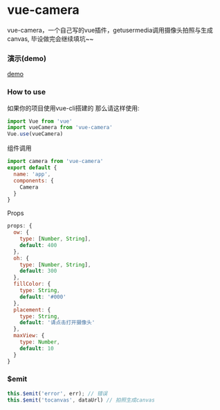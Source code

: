 # vue-camera
vue-camera，一个自己写的vue插件，getusermedia调用摄像头拍照与生成canvas, 毕设做完会继续填坑~~

### 演示(demo)
[demo](https://pollux2015.github.io/vue-camera/)

### How to use

如果你的项目使用vue-cli搭建的 那么请这样使用:
```javascript
import Vue from 'vue'
import vueCamera from 'vue-camera'
Vue.use(vueCamera)
```

组件调用
```javascript
import camera from 'vue-camera'
export default {
  name: 'app',
  components: {
    Camera
  }
}
```

Props
```javascript
props: {
  ow: {
    type: [Number, String],
    default: 400
  },
  oh: {
    type: [Number, String],
    default: 300
  },
  fillColor: {
    type: String,
    default: '#000'
  },
  placement: {
    type: String,
    default: '请点击打开摄像头'
  },
  maxView: {
    type: Number,
    default: 10
  }
}
```

### $emit
```javascript
this.$emit('error', err); // 错误
this.$emit('tocanvas', dataUrl) // 拍照生成canvas
```
